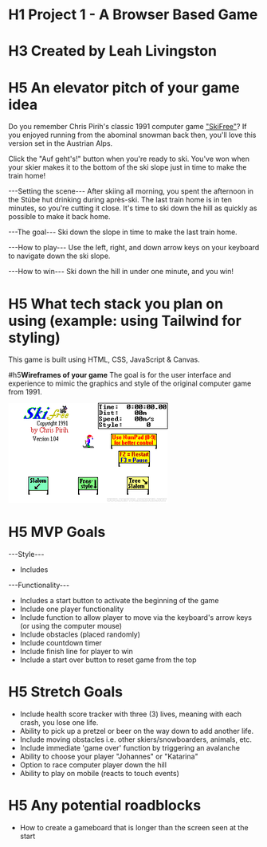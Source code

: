 # H1 **Project 1 - A Browser Based Game**

# H3 Created by Leah Livingston

# H5 **An elevator pitch of your game idea**

Do you remember Chris Pirih's classic 1991 computer game ["SkiFree"](https://classicreload.com/win3x-skifree.html#)? If you enjoyed running from the abominal snowman back then, you'll love this version set in the Austrian Alps.

Click the "Auf geht's!" button when you're ready to ski.
You've won when your skier makes it to the bottom of the ski slope just in time to make the train home!

---Setting the scene---
After skiing all morning, you spent the afternoon in the Stúbe hut drinking during après-ski. The last train home is in ten minutes, so you're cutting it close. It's time to ski down the hill as quickly as possible to make it back home.

---The goal---
Ski down the slope in time to make the last train home. 

---How to play---
Use the left, right, and down arrow keys on your keyboard to navigate down the ski slope.

---How to win---
Ski down the hill in under one minute, and you win!



# H5 **What tech stack you plan on using (example: using Tailwind for styling)**

This game is built using HTML, CSS, JavaScript & Canvas.



#h5**Wireframes of your game**
The goal is for the user interface and experience to mimic the graphics and style of the original computer game from 1991.

![Screenshot of SkiFree](skiFree.png)



# H5 **MVP Goals**

---Style---
- Includes 

---Functionality---
- Includes a start button to activate the beginning of the game
- Include one player functionality
- Include function to allow player to move via the keyboard's arrow keys (or using the computer mouse)
- Include obstacles (placed randomly) 
- Include countdown timer
- Include finish line for player to win
- Include a start over button to reset game from the top



# H5 **Stretch Goals**
- Include health score tracker with three (3) lives, meaning with each crash, you lose one life.
- Ability to pick up a pretzel or beer on the way down to  add another life.
- Include moving obstacles i.e. other skiers/snowboarders, animals, etc.
- Include immediate 'game over' function by triggering an avalanche
- Ability to choose your player "Johannes" or "Katarina"
- Option to race computer player down the hill
- Ability to play on mobile (reacts to touch events)


# H5 **Any potential roadblocks**
- How to create a gameboard that is longer than the screen seen at the start

